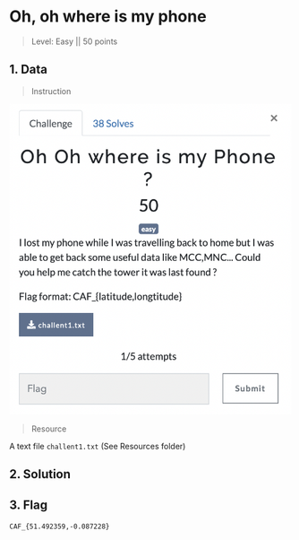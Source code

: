 # Oh, oh where is my phone

> Level: Easy || 50 points

## 1. Data

> Instruction

![Instruction Challenge Steg2](challenge_oh_oh_where_my_phone.png)

> Resource

A text file `challent1.txt` (See Resources folder)


## 2. Solution




## 3. Flag
    
```text
CAF_{51.492359,-0.087228}
```
